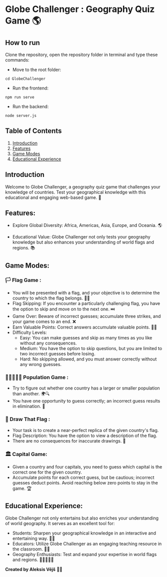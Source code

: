# Globe Challenger : Geography Quiz Game 🌎

## How to run
Clone the repository, open the repository folder in terminal and type these commands:
- Move to the root folder:
```
cd GlobeChallenger
```
- Run the frontend:
```
npm run serve
```
- Run the backend:
```
node server.js
```

## Table of Contents

1. [Introduction](#introduction)
2. [Features](#features)
3. [Game Modes](#game-modes)
4. [Educational Experience](#educational-experience)

## Introduction

Welcome to Globe Challenger, a geography quiz game that challenges your knowledge of countries. Test your geographical knowledge with this educational and engaging web-based game. 🧠

## Features:

- Explore Global Diversity: Africa, Americas, Asia, Europe, and Oceania. 🌎

- Educational Value: Globe Challenger not only tests your geography knowledge but also enhances your understanding of world flags and regions. 📚
  
## Game Modes:
### 🏳️ Flag Game : 

  - You will be presented with a flag, and your objective is to determine the country to which the flag belongs. 🚩🤔
  - Flag Skipping: If you encounter a particularly challenging flag, you have the option to skip and move on to the next one. ⏭️
  - Game Over: Beware of incorrect guesses; accumulate three strikes, and your game comes to an end. ❌
  - Earn Valuable Points: Correct answers accumulate valuable points. 🎯💯
  - Difficulty Levels:
    - Easy: You can make guesses and skip as many times as you like without any consequences.
    - Medium: You have the option to skip questions, but you are limited to two incorrect guesses before losing.
    - Hard: No skipping allowed, and you must answer correctly without any wrong guesses.

### 👩🏻‍🤝‍🧑🏻 Population Game : 

  - Try to figure out whether one country has a larger or smaller population than another. 🌍🔍
  - You have one opportunity to guess correctly; an incorrect guess results in elimination. 🚫

### 🚩 Draw That Flag :

  - Your task is to create a near-perfect replica of the given country's flag.
  - Flag Description: You have the option to view a description of the flag.
  - There are no consequences for inaccurate drawings. 🎨

### 🏛️ Capital Game:
  - Given a country and four capitals, you need to guess which capital is the correct one for the given country.
  - Accumulate points for each correct guess, but be cautious; incorrect guesses deduct points. Avoid reaching below zero points to stay in the game. 🏆

## Educational Experience:
Globe Challenger not only entertains but also enriches your understanding of world geography. It serves as an excellent tool for:

- Students: Sharpen your geographical knowledge in an interactive and entertaining way. 👨‍🎓
- Educators: Utilize Globe Challenger as an engaging teaching resource in the classroom. 👩‍🏫
- Geography Enthusiasts: Test and expand your expertise in world flags and regions. 👩🏻‍🤝‍🧑🏻

**Created by Aleksis Vējš** 👨‍💻
